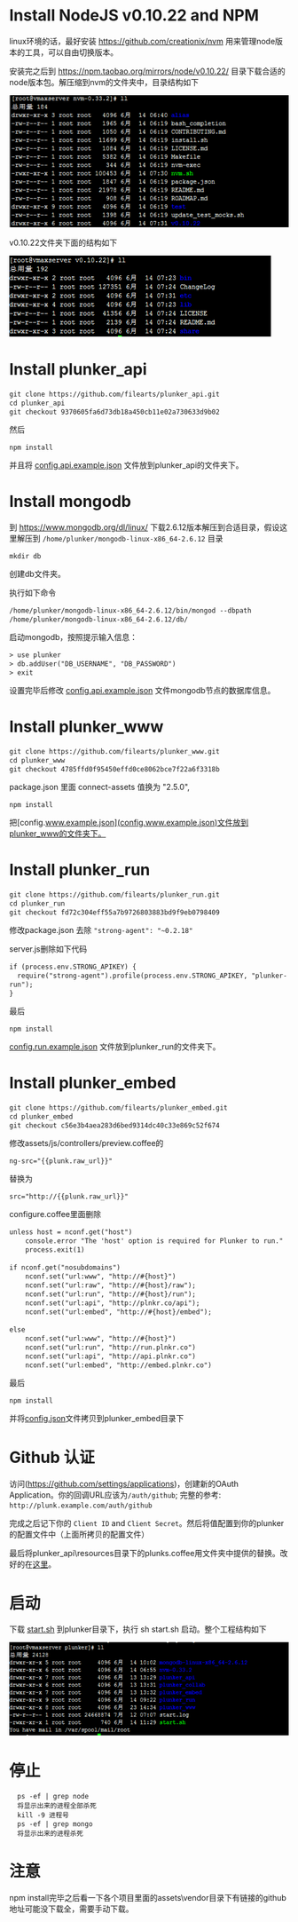 # Install NodeJS v0.10.22 and NPM
linux环境的话，最好安装 https://github.com/creationix/nvm 用来管理node版本的工具，可以自由切换版本。

安装完之后到 https://npm.taobao.org/mirrors/node/v0.10.22/ 目录下载合适的node版本包。解压缩到nvm的文件夹中，目录结构如下

![](2017-07-12_102301.png)

v0.10.22文件夹下面的结构如下

![](2017-07-12_102428.png)

# Install plunker_api
    git clone https://github.com/filearts/plunker_api.git
    cd plunker_api
    git checkout 9370605fa6d73db18a450cb11e02a730633d9b02

然后

    npm install

并且将 [config.api.example.json](config.api.example.json) 文件放到plunker_api的文件夹下。

# Install mongodb
到 https://www.mongodb.org/dl/linux/ 下载2.6.12版本解压到合适目录，假设这里解压到 `/home/plunker/mongodb-linux-x86_64-2.6.12` 目录

    mkdir db

创建db文件夹。

执行如下命令

    /home/plunker/mongodb-linux-x86_64-2.6.12/bin/mongod --dbpath /home/plunker/mongodb-linux-x86_64-2.6.12/db/

启动mongodb，按照提示输入信息：

    > use plunker
    > db.addUser("DB_USERNAME", "DB_PASSWORD")
    > exit

设置完毕后修改 [config.api.example.json](config.api.example.json) 文件mongodb节点的数据库信息。

# Install plunker_www

    git clone https://github.com/filearts/plunker_www.git
    cd plunker_www
    git checkout 4785ffd0f95450effd0ce8062bce7f22a6f3318b

package.json 里面 connect-assets 值换为  "2.5.0",

    npm install

把[config.www.example.json](config.www.example.json)文件放到plunker_www的文件夹下。

# Install plunker_run

    git clone https://github.com/filearts/plunker_run.git
    cd plunker_run
    git checkout fd72c304eff55a7b9726803883bd9f9eb0798409

修改package.json 去除 `"strong-agent": "~0.2.18"`

server.js删除如下代码

    if (process.env.STRONG_APIKEY) {
      require("strong-agent").profile(process.env.STRONG_APIKEY, "plunker-run");
    }

最后

    npm install

[config.run.example.json](config.run.example.json) 文件放到plunker_run的文件夹下。

# Install plunker_embed

    git clone https://github.com/filearts/plunker_embed.git
    cd plunker_embed
    git checkout c56e3b4aea283d6bed9314dc40c33e869c52f674

修改assets/js/controllers/preview.coffee的
    
    ng-src="{{plunk.raw_url}}"

替换为

    src="http://{{plunk.raw_url}}" 

configure.coffee里面删除

    unless host = nconf.get("host")
        console.error "The 'host' option is required for Plunker to run."
        process.exit(1)
    
    if nconf.get("nosubdomains")
        nconf.set("url:www", "http://#{host}")
        nconf.set("url:raw", "http://#{host}/raw");
        nconf.set("url:run", "http://#{host}/run");
        nconf.set("url:api", "http://plnkr.co/api");
        nconf.set("url:embed", "http://#{host}/embed");
   
    else
        nconf.set("url:www", "http://#{host}")
        nconf.set("url:run", "http://run.plnkr.co")
        nconf.set("url:api", "http://api.plnkr.co")
        nconf.set("url:embed", "http://embed.plnkr.co")

最后

    npm install

并将[config.json](config.json)文件拷贝到plunker_embed目录下

# Github 认证
访问(https://github.com/settings/applications)，创建新的OAuth Application。你的回调URL应该为`/auth/github`; 完整的参考: `http://plunk.example.com/auth/github`

完成之后记下你的 `Client ID` and `Client Secret`。然后将值配置到你的plunker的配置文件中（上面所拷贝的配置文件）

最后将plunker_api\resources目录下的plunks.coffee用文件夹中提供的替换。改好的在[这里](plunks.coffee)。

# 启动 
下载 [start.sh](start.sh) 到plunker目录下，执行 sh start.sh 启动。整个工程结构如下

![](2017-07-12_111333.png)

# 停止
      ps -ef | grep node 
      将显示出来的进程全部杀死
      kill -9 进程号
      ps -ef | grep mongo 
      将显示出来的进程杀死

# 注意
npm install完毕之后看一下各个项目里面的assets\vendor目录下有链接的github地址可能没下载全，需要手动下载。